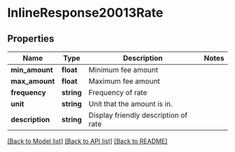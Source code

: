 # InlineResponse20013Rate

## Properties
Name | Type | Description | Notes
------------ | ------------- | ------------- | -------------
**min_amount** | **float** | Minimum fee amount | 
**max_amount** | **float** | Maximum fee amount | 
**frequency** | **string** | Frequency of rate | 
**unit** | **string** | Unit that the amount is in. | 
**description** | **string** | Display friendly description of rate | 

[[Back to Model list]](../README.md#documentation-for-models) [[Back to API list]](../README.md#documentation-for-api-endpoints) [[Back to README]](../README.md)


